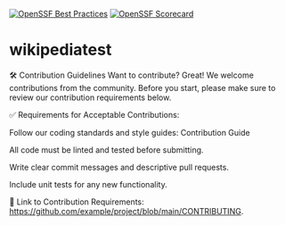 [![OpenSSF Best Practices](https://www.bestpractices.dev/projects/10419/badge)](https://www.bestpractices.dev/projects/10419)
[![OpenSSF Scorecard](htt‌ps://api.securityscorecards.dev/projects/github.com/boetech127/wikipediatest/badge)](htt‌ps://securityscorecards.dev/viewer/?uri=github.com/boetech127/wikipediatest)
# wikipediatest
🛠 Contribution Guidelines
Want to contribute? Great! We welcome contributions from the community.
Before you start, please make sure to review our contribution requirements below.

✅ Requirements for Acceptable Contributions:

Follow our coding standards and style guides: Contribution Guide

All code must be linted and tested before submitting.

Write clear commit messages and descriptive pull requests.

Include unit tests for any new functionality.

📎 Link to Contribution Requirements:
https://github.com/example/project/blob/main/CONTRIBUTING.
